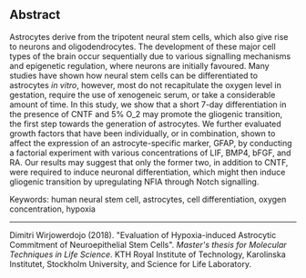 ## Abstract
Astrocytes derive from the tripotent neural stem cells, which also give rise to neurons and oligodendrocytes. The development of these major cell types of the brain occur sequentially due to various signalling mechanisms and epigenetic regulation, where neurons are initially favoured. Many studies have shown how neural stem cells can be differentiated to astrocytes *in vitro*, however, most do not recapitulate the oxygen level in gestation, require the use of xenogeneic serum, or take a considerable amount of time. In this study, we show that a short 7-day differentiation in the presence of CNTF and 5% O_2 may promote the gliogenic transition, the first step towards the generation of astrocytes. We further evaluated growth factors that have been individually, or in combination, shown to affect the expression of an astrocyte-specific marker, GFAP, by conducting a factorial experiment with various concentrations of LIF, BMP4, bFGF, and RA. Our results may suggest that only the former two, in addition to CNTF, were required to induce neuronal differentiation, which might then induce gliogenic transition by upregulating NFIA through Notch signalling.  


Keywords: human neural stem cell, astrocytes, cell differentiation, oxygen concentration, hypoxia  

*** 
Dimitri Wirjowerdojo (2018). "Evaluation of Hypoxia-induced Astrocytic
Commitment of Neuroepithelial Stem Cells". *Master's thesis for Molecular
Techniques in Life Science*. KTH Royal Institute of Technology, Karolinska
Institutet, Stockholm University, and Science for Life Laboratory.  

